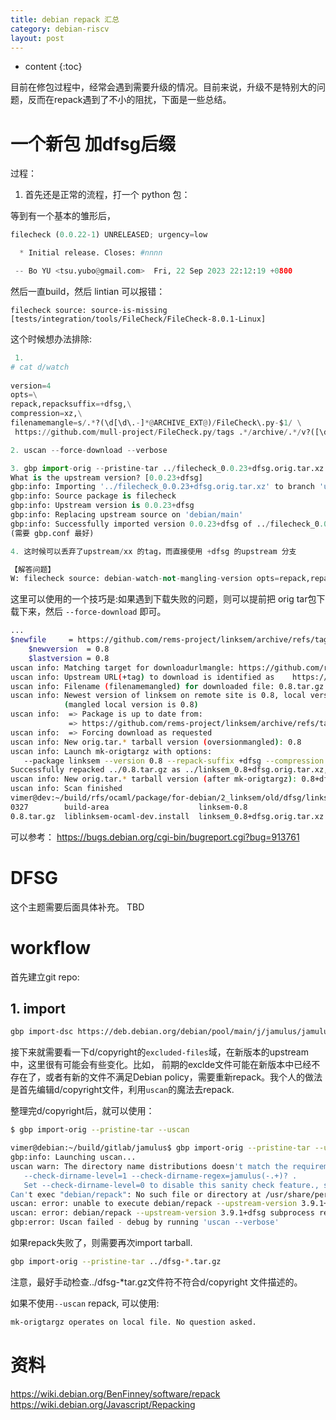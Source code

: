 ```yaml
---
title: debian repack 汇总
category: debian-riscv
layout: post
---
```

* content
{:toc}

目前在修包过程中，经常会遇到需要升级的情况。目前来说，升级不是特别大的问题，反而在repack遇到了不小的阻扰，下面是一些总结。

# 一个新包 加dfsg后缀

过程：  
1. 首先还是正常的流程，打一个 python 包：

等到有一个基本的雏形后，

``` python
filecheck (0.0.22-1) UNRELEASED; urgency=low

  * Initial release. Closes: #nnnn

 -- Bo YU <tsu.yubo@gmail.com>  Fri, 22 Sep 2023 22:12:19 +0800

```

然后一直build，然后 lintian 可以报错：

```
filecheck source: source-is-missing [tests/integration/tools/FileCheck/FileCheck-8.0.1-Linux]
```

这个时候想办法排除:

```python
 1.   
# cat d/watch
    
version=4
opts=\
repack,repacksuffix=+dfsg,\
compression=xz,\
filenamemangle=s/.*?(\d[\d\.-]*@ARCHIVE_EXT@)/FileCheck\.py-$1/ \
 https://github.com/mull-project/FileCheck.py/tags .*/archive/.*/v?([\d\.]+).tar.gz

2. uscan --force-download --verbose

3. gbp import-orig --pristine-tar ../filecheck_0.0.23+dfsg.orig.tar.xz
What is the upstream version? [0.0.23+dfsg]
gbp:info: Importing '../filecheck_0.0.23+dfsg.orig.tar.xz' to branch 'upstream'...
gbp:info: Source package is filecheck
gbp:info: Upstream version is 0.0.23+dfsg
gbp:info: Replacing upstream source on 'debian/main'
gbp:info: Successfully imported version 0.0.23+dfsg of ../filecheck_0.0.23+dfsg.orig.tar.xz
(需要 gbp.conf 最好)

4. 这时候可以丢弃了upstream/xx 的tag，而直接使用 +dfsg 的upstream 分支

【解答问题】
W: filecheck source: debian-watch-not-mangling-version opts=repack,repacksuffix=+dfsg,compression=xz,filenamemangle=s/.*?(\d[\d\.-]*@ARCHIVE_EXT@)/FileCheck\.py-$1/ https://github.com/mull-project/FileCheck.py/tags .*/archive/.*/v?([\d\.]+).tar.gz [debian/watch:6]

```

这里可以使用的一个技巧是:如果遇到下载失败的问题，则可以提前把 orig tar包下载下来，然后 `--force-download` 即可。

```bash
...
$newfile     = https://github.com/rems-project/linksem/archive/refs/tags/0.8.tar.gz
    $newversion  = 0.8
    $lastversion = 0.8
uscan info: Matching target for downloadurlmangle: https://github.com/rems-project/linksem/archive/refs/tags/0.8.tar.gz
uscan info: Upstream URL(+tag) to download is identified as    https://github.com/rems-project/linksem/archive/refs/tags/0.8.tar.gz
uscan info: Filename (filenamemangled) for downloaded file: 0.8.tar.gz
uscan info: Newest version of linksem on remote site is 0.8, local version is 0.8
            (mangled local version is 0.8)
uscan info:  => Package is up to date from:
             => https://github.com/rems-project/linksem/archive/refs/tags/0.8.tar.gz
uscan info:  => Forcing download as requested
uscan info: New orig.tar.* tarball version (oversionmangled): 0.8
uscan info: Launch mk-origtargz with options:
   --package linksem --version 0.8 --repack-suffix +dfsg --compression xz --directory .. --copyright-file debian/copyright ../0.8.tar.gz
Successfully repacked ../0.8.tar.gz as ../linksem_0.8+dfsg.orig.tar.xz, deleting 774 files from it.
uscan info: New orig.tar.* tarball version (after mk-origtargz): 0.8+dfsg
uscan info: Scan finished
vimer@dev:~/build/rfs/ocaml/package/for-debian/2_linksem/old/dfsg/linksem-0.8$ ls ../
0327        build-area                    linksem-0.8                   tmp
0.8.tar.gz  liblinksem-ocaml-dev.install  linksem_0.8+dfsg.orig.tar.xz  tmp.txt
```

可以参考：
https://bugs.debian.org/cgi-bin/bugreport.cgi?bug=913761

# DFSG
这个主题需要后面具体补充。 TBD

# workflow
首先建立git repo:

## 1. import 
```bash
gbp import-dsc https://deb.debian.org/debian/pool/main/j/jamulus/jamulus_3.8.2+dfsg-1.dsc
```
接下来就需要看一下d/copyright的`excluded-files`域，在新版本的upstream中，这里很有可能会有些变化。比如，
前期的exclde文件可能在新版本中已经不存在了，或者有新的文件不满足Debian policy，需要重新repack。我个人的做法是首先编辑d/copyright文件，利用`uscan`的魔法去repack.

整理完d/copyright后，就可以使用：

```bash
$ gbp import-orig --pristine-tar --uscan

vimer@debian:~/build/gitlab/jamulus$ gbp import-orig --pristine-tar --uscan
gbp:info: Launching uscan...
uscan warn: The directory name distributions doesn't match the requirement of
   --check-dirname-level=1 --check-dirname-regex=jamulus(-.+)? .
   Set --check-dirname-level=0 to disable this sanity check feature., skipping
Can't exec "debian/repack": No such file or directory at /usr/share/perl5/Dpkg/IPC.pm line 311.
uscan: error: unable to execute debian/repack --upstream-version 3.9.1+dfsg: No such file or directory
uscan: error: debian/repack --upstream-version 3.9.1+dfsg subprocess returned exit status 255
gbp:error: Uscan failed - debug by running 'uscan --verbose'
```
如果repack失败了，则需要再次import tarball.

```bash
gbp import-orig --pristine-tar ../dfsg-*.tar.gz
```

注意，最好手动检查../dfsg-*tar.gz文件符不符合d/copyright 文件描述的。

如果不使用`--uscan` repack, 可以使用:

```bash
mk-origtargz operates on local file. No question asked.
```

#  资料

https://wiki.debian.org/BenFinney/software/repack
https://wiki.debian.org/Javascript/Repacking



